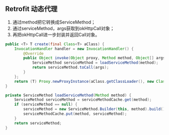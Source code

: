 ## Retrofit 动态代理
1. 通过method把它转换成ServiceMethod；  
2. 通过serviceMethod，args获取到okHttpCall对象；  
3. 再把okHttpCall进一步封装并返回Call对象。  

```java
public <T> T create(final Class<T> aClass) {
    InvocationHandler handler = new InvocationHandler() {
        @Override
        public Object invoke(Object proxy, Method method, Object[] args) {
            ServiceMethod serviceMethod = loadServiceMethod(method);
            return serviceMethod.toCall(args);
        }
    };
    return (T) Proxy.newProxyInstance(aClass.getClassLoader(), new Class<?>[]{aClass}, handler);
}

private ServiceMethod loadServiceMethod(Method method) {
    ServiceMethod serviceMethod = serviceMethodCache.get(method);
    if (serviceMethod == null) {
        serviceMethod = new ServiceMethod.Builder(this, method).build();
        serviceMethodCache.put(method, serviceMethod);
    }
    return serviceMethod;
}
```
